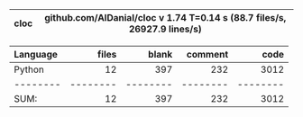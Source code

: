 cloc|github.com/AlDanial/cloc v 1.74  T=0.14 s (88.7 files/s, 26927.9 lines/s)
--- | ---

Language|files|blank|comment|code
:-------|-------:|-------:|-------:|-------:
Python|12|397|232|3012
--------|--------|--------|--------|--------
SUM:|12|397|232|3012
